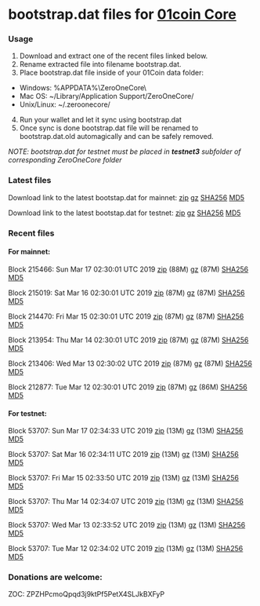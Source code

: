# bootstrap.dat files for [01coin Core](https://01coin.io)

### Usage

1. Download and extract one of the recent files linked below.
2. Rename extracted file into filename bootstrap.dat.
3. Place bootstrap.dat file inside of your 01Coin data folder:
 - Windows: %APPDATA%\ZeroOneCore\
 - Mac OS: ~/Library/Application Support/ZeroOneCore/
 - Unix/Linux: ~/.zeroonecore/
4. Run your wallet and let it sync using bootstrap.dat
5. Once sync is done bootstrap.dat file will be renamed to bootstrap.dat.old automagically and can be safely removed.

_NOTE: bootstrap.dat for testnet must be placed in **testnet3** subfolder of corresponding ZeroOneCore folder_

### Latest files
Download link to the latest bootstap.dat for mainnet: [zip](https://files.01coin.io/mainnet/bootstrap.dat.zip) [gz](https://files.01coin.io/mainnet/bootstrap.dat.tar.gz) [SHA256](https://files.01coin.io/mainnet/sha256.txt) [MD5](https://files.01coin.io/mainnet/md5.txt)

Download link to the latest bootstap.dat for testnet: [zip](https://files.01coin.io/testnet/bootstrap.dat.zip) [gz](https://files.01coin.io/testnet/bootstrap.dat.tar.gz) [SHA256](https://files.01coin.io/testnet/sha256.txt) [MD5](https://files.01coin.io/testnet/md5.txt)

### Recent files

#### For mainnet:

Block 215466: Sun Mar 17 02:30:01 UTC 2019 [zip](https://files.01coin.io/mainnet/2019-03-17/bootstrap.dat.zip) (88M) [gz](https://files.01coin.io/mainnet/2019-03-17/bootstrap.dat.tar.gz) (87M) [SHA256](https://files.01coin.io/mainnet/2019-03-17/sha256.txt) [MD5](https://files.01coin.io/mainnet/2019-03-17/md5.txt)

Block 215019: Sat Mar 16 02:30:01 UTC 2019 [zip](https://files.01coin.io/mainnet/2019-03-16/bootstrap.dat.zip) (87M) [gz](https://files.01coin.io/mainnet/2019-03-16/bootstrap.dat.tar.gz) (87M) [SHA256](https://files.01coin.io/mainnet/2019-03-16/sha256.txt) [MD5](https://files.01coin.io/mainnet/2019-03-16/md5.txt)

Block 214470: Fri Mar 15 02:30:01 UTC 2019 [zip](https://files.01coin.io/mainnet/2019-03-15/bootstrap.dat.zip) (87M) [gz](https://files.01coin.io/mainnet/2019-03-15/bootstrap.dat.tar.gz) (87M) [SHA256](https://files.01coin.io/mainnet/2019-03-15/sha256.txt) [MD5](https://files.01coin.io/mainnet/2019-03-15/md5.txt)

Block 213954: Thu Mar 14 02:30:01 UTC 2019 [zip](https://files.01coin.io/mainnet/2019-03-14/bootstrap.dat.zip) (87M) [gz](https://files.01coin.io/mainnet/2019-03-14/bootstrap.dat.tar.gz) (87M) [SHA256](https://files.01coin.io/mainnet/2019-03-14/sha256.txt) [MD5](https://files.01coin.io/mainnet/2019-03-14/md5.txt)

Block 213406: Wed Mar 13 02:30:02 UTC 2019 [zip](https://files.01coin.io/mainnet/2019-03-13/bootstrap.dat.zip) (87M) [gz](https://files.01coin.io/mainnet/2019-03-13/bootstrap.dat.tar.gz) (87M) [SHA256](https://files.01coin.io/mainnet/2019-03-13/sha256.txt) [MD5](https://files.01coin.io/mainnet/2019-03-13/md5.txt)

Block 212877: Tue Mar 12 02:30:01 UTC 2019 [zip](https://files.01coin.io/mainnet/2019-03-12/bootstrap.dat.zip) (87M) [gz](https://files.01coin.io/mainnet/2019-03-12/bootstrap.dat.tar.gz) (86M) [SHA256](https://files.01coin.io/mainnet/2019-03-12/sha256.txt) [MD5](https://files.01coin.io/mainnet/2019-03-12/md5.txt)


#### For testnet:

Block 53707: Sun Mar 17 02:34:33 UTC 2019 [zip](https://files.01coin.io/testnet/2019-03-17/bootstrap.dat.zip) (13M) [gz](https://files.01coin.io/testnet/2019-03-17/bootstrap.dat.tar.gz) (13M) [SHA256](https://files.01coin.io/testnet/2019-03-17/sha256.txt) [MD5](https://files.01coin.io/testnet/2019-03-17/md5.txt)

Block 53707: Sat Mar 16 02:34:11 UTC 2019 [zip](https://files.01coin.io/testnet/2019-03-16/bootstrap.dat.zip) (13M) [gz](https://files.01coin.io/testnet/2019-03-16/bootstrap.dat.tar.gz) (13M) [SHA256](https://files.01coin.io/testnet/2019-03-16/sha256.txt) [MD5](https://files.01coin.io/testnet/2019-03-16/md5.txt)

Block 53707: Fri Mar 15 02:33:50 UTC 2019 [zip](https://files.01coin.io/testnet/2019-03-15/bootstrap.dat.zip) (13M) [gz](https://files.01coin.io/testnet/2019-03-15/bootstrap.dat.tar.gz) (13M) [SHA256](https://files.01coin.io/testnet/2019-03-15/sha256.txt) [MD5](https://files.01coin.io/testnet/2019-03-15/md5.txt)

Block 53707: Thu Mar 14 02:34:07 UTC 2019 [zip](https://files.01coin.io/testnet/2019-03-14/bootstrap.dat.zip) (13M) [gz](https://files.01coin.io/testnet/2019-03-14/bootstrap.dat.tar.gz) (13M) [SHA256](https://files.01coin.io/testnet/2019-03-14/sha256.txt) [MD5](https://files.01coin.io/testnet/2019-03-14/md5.txt)

Block 53707: Wed Mar 13 02:33:52 UTC 2019 [zip](https://files.01coin.io/testnet/2019-03-13/bootstrap.dat.zip) (13M) [gz](https://files.01coin.io/testnet/2019-03-13/bootstrap.dat.tar.gz) (13M) [SHA256](https://files.01coin.io/testnet/2019-03-13/sha256.txt) [MD5](https://files.01coin.io/testnet/2019-03-13/md5.txt)

Block 53707: Tue Mar 12 02:34:02 UTC 2019 [zip](https://files.01coin.io/testnet/2019-03-12/bootstrap.dat.zip) (13M) [gz](https://files.01coin.io/testnet/2019-03-12/bootstrap.dat.tar.gz) (13M) [SHA256](https://files.01coin.io/testnet/2019-03-12/sha256.txt) [MD5](https://files.01coin.io/testnet/2019-03-12/md5.txt)


### Donations are welcome:

ZOC: ZPZHPcmoQpqd3j9ktPf5PetX4SLJkBXFyP
